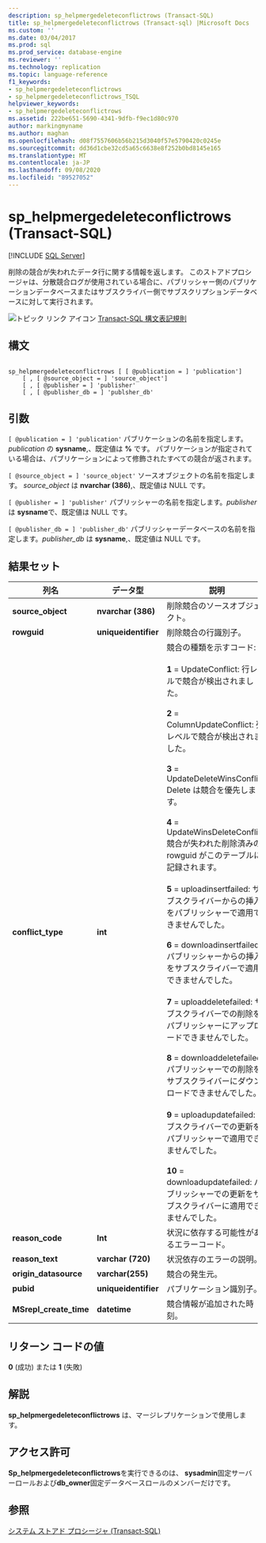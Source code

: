 ```yaml
---
description: sp_helpmergedeleteconflictrows (Transact-SQL)
title: sp_helpmergedeleteconflictrows (Transact-sql) |Microsoft Docs
ms.custom: ''
ms.date: 03/04/2017
ms.prod: sql
ms.prod_service: database-engine
ms.reviewer: ''
ms.technology: replication
ms.topic: language-reference
f1_keywords:
- sp_helpmergedeleteconflictrows
- sp_helpmergedeleteconflictrows_TSQL
helpviewer_keywords:
- sp_helpmergedeleteconflictrows
ms.assetid: 222be651-5690-4341-9dfb-f9ec1d80c970
author: markingmyname
ms.author: maghan
ms.openlocfilehash: d08f7557606b56b215d3040f57e5790420c0245e
ms.sourcegitcommit: dd36d1cbe32cd5a65c6638e8f252b0bd8145e165
ms.translationtype: MT
ms.contentlocale: ja-JP
ms.lasthandoff: 09/08/2020
ms.locfileid: "89527052"
---
```

# <a name="sp_helpmergedeleteconflictrows-transact-sql"></a>sp_helpmergedeleteconflictrows (Transact-SQL)
[!INCLUDE [SQL Server](../../includes/applies-to-version/sqlserver.md)]

  削除の競合が失われたデータ行に関する情報を返します。 このストアドプロシージャは、分散競合ログが使用されている場合に、パブリッシャー側のパブリケーションデータベースまたはサブスクライバー側でサブスクリプションデータベースに対して実行されます。  
  
 ![トピック リンク アイコン](../../database-engine/configure-windows/media/topic-link.gif "トピック リンク アイコン") [Transact-SQL 構文表記規則](../../t-sql/language-elements/transact-sql-syntax-conventions-transact-sql.md)  
  
## <a name="syntax"></a>構文  
  
```  
  
sp_helpmergedeleteconflictrows [ [ @publication = ] 'publication']  
    [ , [ @source_object = ] 'source_object']  
    [ , [ @publisher = ] 'publisher'  
    [ , [ @publisher_db = ] 'publsher_db'  
```  
  
## <a name="arguments"></a>引数  
`[ @publication = ] 'publication'` パブリケーションの名前を指定します。 *publication* の **sysname**,、既定値は **%** です。 パブリケーションが指定されている場合は、パブリケーションによって修飾されたすべての競合が返されます。  
  
`[ @source_object = ] 'source_object'` ソースオブジェクトの名前を指定します。 *source_object* は **nvarchar (386)**,、既定値は NULL です。  
  
`[ @publisher = ] 'publisher'` パブリッシャーの名前を指定します。*publisher* は **sysname**で、既定値は NULL です。  
  
`[ @publisher_db = ] 'publisher_db'` パブリッシャーデータベースの名前を指定します。*publisher_db* は **sysname**,、既定値は NULL です。  
  
## <a name="result-sets"></a>結果セット  
  
|列名|データ型|説明|  
|-----------------|---------------|-----------------|  
|**source_object**|**nvarchar (386)**|削除競合のソースオブジェクト。|  
|**rowguid**|**uniqueidentifier**|削除競合の行識別子。|  
|**conflict_type**|**int**|競合の種類を示すコード:<br /><br /> **1** = UpdateConflict: 行レベルで競合が検出されました。<br /><br /> **2** = ColumnUpdateConflict: 列レベルで競合が検出されました。<br /><br /> **3** = UpdateDeleteWinsConflict: Delete は競合を優先します。<br /><br /> **4** = UpdateWinsDeleteConflict: 競合が失われた削除済みの rowguid がこのテーブルに記録されます。<br /><br /> **5** = uploadinsertfailed: サブスクライバーからの挿入をパブリッシャーで適用できませんでした。<br /><br /> **6** = downloadinsertfailed: パブリッシャーからの挿入をサブスクライバーで適用できませんでした。<br /><br /> **7** = uploaddeletefailed: サブスクライバーでの削除をパブリッシャーにアップロードできませんでした。<br /><br /> **8** = downloaddeletefailed: パブリッシャーでの削除をサブスクライバーにダウンロードできませんでした。<br /><br /> **9** = uploadupdatefailed: サブスクライバーでの更新をパブリッシャーで適用できませんでした。<br /><br /> **10** = downloadupdatefailed: パブリッシャーでの更新をサブスクライバーに適用できませんでした。|  
|**reason_code**|**Int**|状況に依存する可能性があるエラーコード。|  
|**reason_text**|**varchar (720)**|状況依存のエラーの説明。|  
|**origin_datasource**|**varchar(255)**|競合の発生元。|  
|**pubid**|**uniqueidentifier**|パブリケーション識別子。|  
|**MSrepl_create_time**|**datetime**|競合情報が追加された時刻。|  
  
## <a name="return-code-values"></a>リターン コードの値  
 **0** (成功) または **1** (失敗)  
  
## <a name="remarks"></a>解説  
 **sp_helpmergedeleteconflictrows** は、マージレプリケーションで使用します。  
  
## <a name="permissions"></a>アクセス許可  
 **Sp_helpmergedeleteconflictrows**を実行できるのは、 **sysadmin**固定サーバーロールおよび**db_owner**固定データベースロールのメンバーだけです。  
  
## <a name="see-also"></a>参照  
 [システム ストアド プロシージャ &#40;Transact-SQL&#41;](../../relational-databases/system-stored-procedures/system-stored-procedures-transact-sql.md)  
  
  
